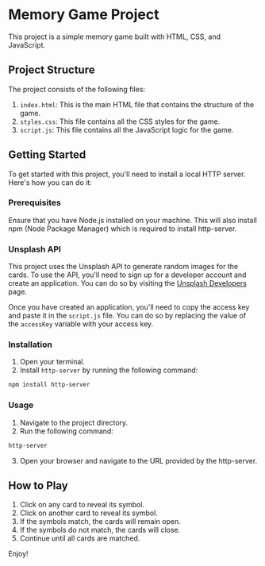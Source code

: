 # Memory Game Project

This project is a simple memory game built with HTML, CSS, and JavaScript.

## Project Structure

The project consists of the following files:

1. `index.html`: This is the main HTML file that contains the structure of the game.
2. `styles.css`: This file contains all the CSS styles for the game.
3. `script.js`: This file contains all the JavaScript logic for the game.

## Getting Started

To get started with this project, you'll need to install a local HTTP server. Here's how you can do it:

### Prerequisites

Ensure that you have Node.js installed on your machine. This will also install npm (Node Package Manager) which is required to install http-server.

### Unsplash API

This project uses the Unsplash API to generate random images for the cards. To use the API, you'll need to sign up for a developer account and create an application. You can do so by visiting the [Unsplash Developers](https://unsplash.com/developers) page.

Once you have created an application, you'll need to copy the access key and paste it in the `script.js` file. You can do so by replacing the value of the `accessKey` variable with your access key.

### Installation

1. Open your terminal.
2. Install `http-server` by running the following command:

```bash
npm install http-server

```

### Usage

1. Navigate to the project directory.
2. Run the following command:

```bash
http-server
```

3. Open your browser and navigate to the URL provided by the http-server.

## How to Play

1. Click on any card to reveal its symbol.
2. Click on another card to reveal its symbol.
3. If the symbols match, the cards will remain open.
4. If the symbols do not match, the cards will close.
5. Continue until all cards are matched.

Enjoy!